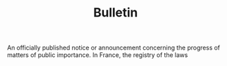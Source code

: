 ---
title: Bulletin
letter: B
permalink: "/definitions/bld-bulletin.html"
body: An officially published notice or announcement concerning the progress of matters
  of public importance. In France, the registry of the laws
published_at: '2018-07-07'
source: Black's Law Dictionary 2nd Ed (1910)
layout: post
---